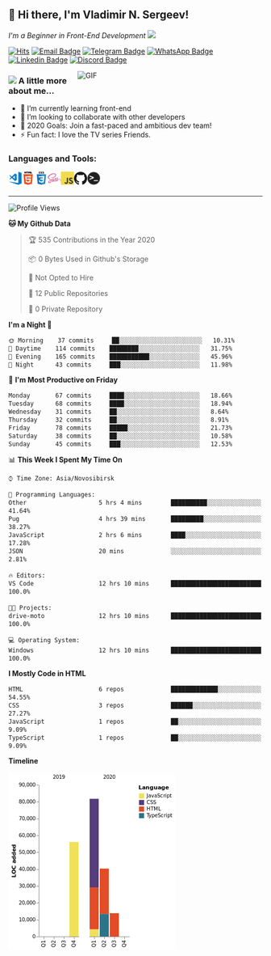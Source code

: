 ## 🦄 Hi there, I'm Vladimir N. Sergeev!

<p><em>I'm a Beginner in Front-End Development <img src="https://media.giphy.com/media/WUlplcMpOCEmTGBtBW/giphy.gif" width="30"></em></p>

[![Hits](https://hits.seeyoufarm.com/api/count/incr/badge.svg?url=https%3A%2F%2Fgithub.com%2Fsergeev-vn%2Fhit-counter)](https://hits.seeyoufarm.com)
[![Email Badge](https://img.shields.io/badge/-hi@sergeev.press-000000?style=flat-square&labelColor=black&logo=Mail.Ru&logoColor=white)](mailto:hi@sergeev.press)
[![Telegram Badge](https://img.shields.io/badge/-Telegram-1ca0f1?style=flat-square&labelColor=1ca0f1&logo=telegram&logoColor=white&link=https://t.me/sergeev_vn)](https://t.me/sergeev_vn)
[![WhatsApp Badge](https://img.shields.io/badge/WhatsApp-%2325D366.svg?&style=flat-square&logo=whatsapp&logoColor=white&link=https://wa.me/79132011194)](https://wa.me/79132011194)
[![Linkedin Badge](https://img.shields.io/badge/-LinkedIn-blue?style=flat-square&logo=Linkedin&logoColor=white&link=https://www.linkedin.com/in/%D0%B2%D0%BB%D0%B0%D0%B4%D0%B8%D0%BC%D0%B8%D1%80-%D1%81%D0%B5%D1%80%D0%B3%D0%B5%D0%B5%D0%B2-449709132/)](https://www.linkedin.com/in/%D0%B2%D0%BB%D0%B0%D0%B4%D0%B8%D0%BC%D0%B8%D1%80-%D1%81%D0%B5%D1%80%D0%B3%D0%B5%D0%B5%D0%B2-449709132/)
[![Discord Badge](https://img.shields.io/badge/-Discord-FF0000?style=flat-square&labelColor=FFFFFF&logo=discord&logoColor=ffffff&color=7389D8&labelColor=6A7EC2&link=https://discord.com/invite/2SNu9KT)](https://discord.com/invite/2SNu9KT)

<img align="right" alt="GIF" width="367" src="https://media.giphy.com/media/L8K62iTDkzGX6/giphy.gif"/>

### <img src="https://media.giphy.com/media/VgCDAzcKvsR6OM0uWg/giphy.gif" width="50"> A little more about me...

- 🔭 I’m currently learning front-end
- 👯 I’m looking to collaborate with other developers
- 🥅 2020 Goals: Join a fast-paced and ambitious dev team!
- ⚡ Fun fact: I love the TV series Friends.

### Languages and Tools:

<img align="left" alt="Visual Studio Code" width="26px" src="https://raw.githubusercontent.com/github/explore/80688e429a7d4ef2fca1e82350fe8e3517d3494d/topics/visual-studio-code/visual-studio-code.png" />
<img align="left" alt="HTML5" width="26px" src="https://raw.githubusercontent.com/github/explore/80688e429a7d4ef2fca1e82350fe8e3517d3494d/topics/html/html.png" />
<img align="left" alt="CSS3" width="26px" src="https://raw.githubusercontent.com/github/explore/80688e429a7d4ef2fca1e82350fe8e3517d3494d/topics/css/css.png" />
<img align="left" alt="Sass" width="26px" src="https://raw.githubusercontent.com/github/explore/80688e429a7d4ef2fca1e82350fe8e3517d3494d/topics/sass/sass.png" />
<img align="left" alt="JavaScript" width="26px" src="https://raw.githubusercontent.com/github/explore/80688e429a7d4ef2fca1e82350fe8e3517d3494d/topics/javascript/javascript.png" />
<img align="left" alt="GitHub" width="26px" src="https://raw.githubusercontent.com/github/explore/78df643247d429f6cc873026c0622819ad797942/topics/github/github.png" />
<img align="left" alt="HTML5" width="26px" src="https://raw.githubusercontent.com/github/explore/80688e429a7d4ef2fca1e82350fe8e3517d3494d/topics/terminal/terminal.png" />
<br />
<br />

---
<!--START_SECTION:waka-->
![Profile Views](http://img.shields.io/badge/Profile%20Views-34-blue)

**🐱 My Github Data** 

> 🏆 535 Contributions in the Year 2020
 > 
> 📦 0 Bytes Used in Github's Storage 
 > 
> 🚫 Not Opted to Hire
 > 
> 📜 12 Public Repositories
 > 
> 🔑 0 Private Repository 
 > 
**I'm a Night 🦉** 

```text
🌞 Morning    37 commits     ██░░░░░░░░░░░░░░░░░░░░░░░   10.31% 
🌆 Daytime    114 commits    ████████░░░░░░░░░░░░░░░░░   31.75% 
🌃 Evening    165 commits    ███████████░░░░░░░░░░░░░░   45.96% 
🌙 Night      43 commits     ███░░░░░░░░░░░░░░░░░░░░░░   11.98%

```
📅 **I'm Most Productive on Friday** 

```text
Monday       67 commits     ████░░░░░░░░░░░░░░░░░░░░░   18.66% 
Tuesday      68 commits     ████░░░░░░░░░░░░░░░░░░░░░   18.94% 
Wednesday    31 commits     ██░░░░░░░░░░░░░░░░░░░░░░░   8.64% 
Thursday     32 commits     ██░░░░░░░░░░░░░░░░░░░░░░░   8.91% 
Friday       78 commits     █████░░░░░░░░░░░░░░░░░░░░   21.73% 
Saturday     38 commits     ██░░░░░░░░░░░░░░░░░░░░░░░   10.58% 
Sunday       45 commits     ███░░░░░░░░░░░░░░░░░░░░░░   12.53%

```


📊 **This Week I Spent My Time On** 

```text
⌚︎ Time Zone: Asia/Novosibirsk

💬 Programming Languages: 
Other                    5 hrs 4 mins        ██████████░░░░░░░░░░░░░░░   41.64% 
Pug                      4 hrs 39 mins       █████████░░░░░░░░░░░░░░░░   38.27% 
JavaScript               2 hrs 6 mins        ████░░░░░░░░░░░░░░░░░░░░░   17.28% 
JSON                     20 mins             ░░░░░░░░░░░░░░░░░░░░░░░░░   2.81%

🔥 Editors: 
VS Code                  12 hrs 10 mins      █████████████████████████   100.0%

🐱‍💻 Projects: 
drive-moto               12 hrs 10 mins      █████████████████████████   100.0%

💻 Operating System: 
Windows                  12 hrs 10 mins      █████████████████████████   100.0%

```

**I Mostly Code in HTML** 

```text
HTML                     6 repos             █████████████░░░░░░░░░░░░   54.55% 
CSS                      3 repos             ██████░░░░░░░░░░░░░░░░░░░   27.27% 
JavaScript               1 repos             ██░░░░░░░░░░░░░░░░░░░░░░░   9.09% 
TypeScript               1 repos             ██░░░░░░░░░░░░░░░░░░░░░░░   9.09%

```


**Timeline**

![Chart not found](https://github.com/sergeev-vn/sergeev-vn/blob/master/charts/bar_graph.png) 


<!--END_SECTION:waka-->
